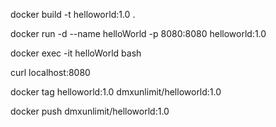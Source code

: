 docker build -t helloworld:1.0 .

docker run -d --name helloWorld -p 8080:8080 helloworld:1.0

docker exec -it helloWorld bash

curl localhost:8080

docker tag helloworld:1.0 dmxunlimit/helloworld:1.0

docker push dmxunlimit/helloworld:1.0